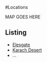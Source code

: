 #Locations

MAP GOES HERE

## Listing

- [Elesgate](/locations/elesgate)
- [Karach Desert](/locations/karach-desert)
- ...
